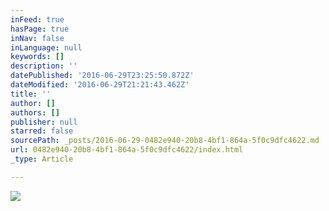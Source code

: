 ```yaml
---
inFeed: true
hasPage: true
inNav: false
inLanguage: null
keywords: []
description: ''
datePublished: '2016-06-29T23:25:50.872Z'
dateModified: '2016-06-29T21:21:43.462Z'
title: ''
author: []
authors: []
publisher: null
starred: false
sourcePath: _posts/2016-06-29-0482e940-20b8-4bf1-864a-5f0c9dfc4622.md
url: 0482e940-20b8-4bf1-864a-5f0c9dfc4622/index.html
_type: Article

---
```

![](https://the-grid-user-content.s3-us-west-2.amazonaws.com/f7044727-b4cb-4f85-a057-08d77b671e06.jpg)